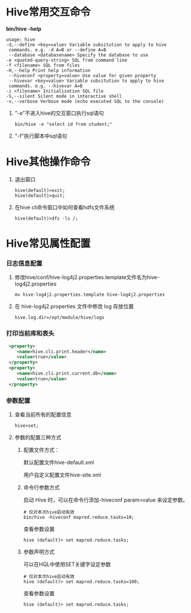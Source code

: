 # Hive常用交互命令

**bin/hive -help**

```shell
usage: hive
-d,--define <key=value> Variable subsitution to apply to hive
 commands. e.g. -d A=B or --define A=B
 --database <databasename> Specify the database to use
-e <quoted-query-string> SQL from command line
-f <filename> SQL from files
-H,--help Print help information
 --hiveconf <property=value> Use value for given property
 --hivevar <key=value> Variable subsitution to apply to hive
 commands. e.g. --hivevar A=B
-i <filename> Initialization SQL file
-S,--silent Silent mode in interactive shell
-v,--verbose Verbose mode (echo executed SQL to the console)
```

1. "-e"不进入hive的交互窗口执行sql语句

   ```shell
   bin/hive -e "select id from student;"
   ```

2. "-f"执行脚本中sql语句



# Hive其他操作命令

1. 退出窗口

   ```
   hive(default)>exit;
   hive(default)>quit;
   ```

2. 在hive cli命令窗口中如何查看hdfs文件系统

   ```shell
   hive(default)>dfs -ls /;
   ```



# Hive常见属性配置

### 日志信息配置

1. 修改hive/conf/hive-log4j2.properties.template文件名为hive-log4j2.properties

   ```shell
   mv hive-log4j2.properties.template hive-log4j2.properties
   ```

2. 在 hive-log4j2.properties 文件中修改 log 存放位置

   ```shell
   hive.log.dir=/opt/module/hive/logs
   ```

### 打印当前库和表头

```xml
 <property>
 	<name>hive.cli.print.header</name>
 	<value>true</value>
 </property>
 <property>
 	<name>hive.cli.print.current.db</name>
 	<value>true</value>
 </property>
```



### 参数配置

1. 查看当前所有的配置信息

   ```shell
   hive>set;
   ```

2. 参数的配置三种方式

   1. 配置文件方式：

      默认配置文件hive-default.xml  

      用户自定义配置文件hive-site.xml

   2. 命令行参数方式

      启动 Hive 时，可以在命令行添加-hiveconf param=value 来设定参数。

      ```shell
      # 仅对本次hive启动有效
      bin/hive -hiveconf mapred.reduce.tasks=10;
      ```

      查看参数设置

      ```shell
      hive (default)> set mapred.reduce.tasks;
      ```

   3. 参数声明方式

      可以在HQL中使用SET关键字设定参数

      ```shell
      # 仅对本次hive启动有效
      hive (default)> set mapred.reduce.tasks=100;
      ```

      查看参数设置

      ```shell
      hive (default)> set mapred.reduce.tasks;
      ```

      